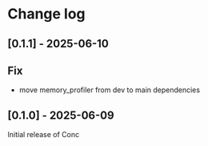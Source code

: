 # Change log

## [0.1.1] - 2025-06-10

## Fix

- move memory_profiler from dev to main dependencies

## [0.1.0] - 2025-06-09

Initial release of Conc
